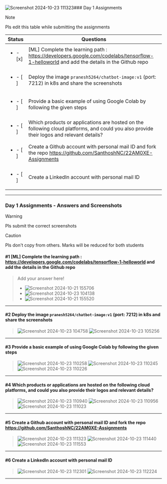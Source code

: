 ![Screenshot 2024-10-23 111323](https://github.com/user-attachments/assets/7377c35f-c6bd-433f-a497-4e4858538650)### Day 1 Assignments

> [!NOTE]
> Pls edit this table while submitting the assignments

| Status         | Questions     | 
|----------------|---------------|
| <ul><li>- [x] </li></ul> | [ML] Complete the learning path : https://developers.google.com/codelabs/tensorflow-1-helloworld and add the details in the Github repo |
| <ul><li>- [ ] </li></ul> | Deploy the image `pranesh5264/chatbot-image:v1` (port: 7212) in k8s and share the screenshots |
| <ul><li>- [ ] </li></ul> | Provide a basic example of using Google Colab by following the given steps  |
| <ul><li>- [ ] </li></ul> | Which products or applications are hosted on the following cloud platforms, and could you also provide their logos and relevant details?  |
| <ul><li>- [ ] </li></ul> | Create a Github account with personal mail ID and fork the repo https://github.com/SanthoshNC/22AM0XE-Assignments  |
| <ul><li>- [ ] </li></ul> | Create a LinkedIn account with personal mail ID  |


***

### Day 1 Assignments - Answers and Screenshots

> [!WARNING]
> Pls submit the correct screenshots

> [!CAUTION]
> Pls don't copy from others. Marks will be reduced for both students

#### #1 [ML] Complete the learning path : https://developers.google.com/codelabs/tensorflow-1-helloworld and add the details in the Github repo
> Add your answer here!
> - ![Screenshot 2024-10-21 155706](https://github.com/user-attachments/assets/9946fddf-907d-4712-a2b1-fc437cf8b39c)
> - ![Screenshot 2024-10-23 104138](https://github.com/user-attachments/assets/398d6916-c314-4b19-bbfb-86ab38e90667)
> - ![Screenshot 2024-10-21 155520](https://github.com/user-attachments/assets/d6dd6680-4d34-46e5-be97-e41365e692b8)


***

#### #2 Deploy the image `pranesh5264/chatbot-image:v1` (port: 7212) in k8s and share the screenshots
> ![Screenshot 2024-10-23 104758](https://github.com/user-attachments/assets/81da8b4c-b0b0-4363-b21e-0d4cdeb4cc55)
> ![Screenshot 2024-10-23 105256](https://github.com/user-attachments/assets/7dd59d96-3a88-46b2-aa84-624ba666516c)



***

#### #3 Provide a basic example of using Google Colab by following the given steps
> ![Screenshot 2024-10-23 110258](https://github.com/user-attachments/assets/806be463-db6c-4779-9ffe-e7b0f7754eac)
> ![Screenshot 2024-10-23 110245](https://github.com/user-attachments/assets/7a37061a-1af6-45ee-98d3-b48bd789cf82)
> ![Screenshot 2024-10-23 110226](https://github.com/user-attachments/assets/58c77d0a-1ba2-4a3e-91d2-ec9b2adc4884)



***

#### #4 Which products or applications are hosted on the following cloud platforms, and could you also provide their logos and relevant details? 


> ![Screenshot 2024-10-23 110940](https://github.com/user-attachments/assets/82f8b040-e519-46d8-91d7-dbd595415840)
> ![Screenshot 2024-10-23 110956](https://github.com/user-attachments/assets/665d4abe-3ed8-4d19-949e-894f8820fd64)
> ![Screenshot 2024-10-23 111023](https://github.com/user-attachments/assets/7d2d1ea4-2a67-4295-a37b-a66fec3c86a3)




***

#### #5 Create a Github account with personal mail ID and fork the repo https://github.com/SanthoshNC/22AM0XE-Assignments
> ![Screenshot 2024-10-23 111323](https://github.com/user-attachments/assets/82530e5c-e8ed-4d39-868b-320ac553339c)
> ![Screenshot 2024-10-23 111440](https://github.com/user-attachments/assets/41d71aea-6280-44e5-96f4-900f007633f0)
> ![Screenshot 2024-10-23 111553](https://github.com/user-attachments/assets/b0e9ba07-3ff0-4198-bcbb-3f00600bf29f)




***

#### #6 Create a LinkedIn account with personal mail ID
> ![Screenshot 2024-10-23 112301](https://github.com/user-attachments/assets/c7e80296-0370-474c-924c-702036d6042b)
> ![Screenshot 2024-10-23 112224](https://github.com/user-attachments/assets/c62a6f15-2326-4654-87db-20d80075c88d)



***
